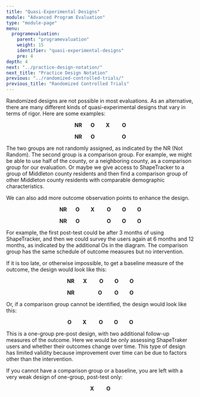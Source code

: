 ```yaml
---
title: "Quasi-Experimental Designs"
module: "Advanced Program Evaluation"
type: "module-page"
menu:
  programevaluation:
    parent: "programevaluation"
    weight: 15
    identifier: "quasi-experimental-designs"
    pre: 4
depth: 4
next: "../practice-design-notation/"
next_title: "Practice Design Notation"
previous: "../randomized-controlled-trials/"
previous_title: "Randomized Controlled Trials"
---
```

<div class="programevaluation"><div class="pageblock"><p>Randomized designs are not possible in most evaluations. As an alternative, there are many different kinds of quasi-experimental designs that vary in terms of rigor. Here are some examples:</p>
</div><div class="pageblock well">
<div class="pullquote"><p align="center"><strong>NR&nbsp;&nbsp;&nbsp;&nbsp;&nbsp;&nbsp; O&nbsp;&nbsp;&nbsp;&nbsp;&nbsp;&nbsp;&nbsp;&nbsp; X&nbsp;&nbsp;&nbsp;&nbsp;&nbsp;&nbsp;&nbsp;&nbsp;&nbsp; O</strong></p>

<p><p align="center"><strong>NR&nbsp;&nbsp;&nbsp;&nbsp;&nbsp;&nbsp; O&nbsp;&nbsp;&nbsp;&nbsp;&nbsp;&nbsp;&nbsp;&nbsp;&nbsp;&nbsp;&nbsp;&nbsp;&nbsp;&nbsp;&nbsp;&nbsp;&nbsp;&nbsp;&nbsp;&nbsp;&nbsp; O</strong></p></p></div>
</div><div class="pageblock"><p>The two groups are not randomly assigned, as indicated by the NR (Not Random). The second group is a comparison group. For example, we might be able to use half of the county, or a neighboring county, as a comparison group for our evaluation. Or maybe we give access to ShapeTracker to a group of Middleton county residents and then find a comparison group of other Middleton county residents with comparable demographic characteristics.</p>
<p>We can also add more outcome observation points to enhance the design.</p>
</div><div class="pageblock well">
<div class="pullquote"><p align="center"><strong>NR&nbsp;&nbsp;&nbsp;&nbsp;&nbsp;&nbsp; O&nbsp;&nbsp;&nbsp;&nbsp;&nbsp;&nbsp;&nbsp;&nbsp; X&nbsp;&nbsp;&nbsp;&nbsp;&nbsp;&nbsp;&nbsp;&nbsp;&nbsp; O&nbsp;&nbsp;&nbsp;&nbsp;&nbsp;&nbsp;&nbsp;&nbsp; O&nbsp;&nbsp;&nbsp;&nbsp;&nbsp;&nbsp;&nbsp;&nbsp; O</strong></p>

<p><p align="center"><strong>NR&nbsp;&nbsp;&nbsp;&nbsp;&nbsp;&nbsp; O&nbsp;&nbsp;&nbsp;&nbsp;&nbsp;&nbsp;&nbsp;&nbsp;&nbsp;&nbsp;&nbsp;&nbsp;&nbsp;&nbsp;&nbsp;&nbsp;&nbsp;&nbsp;&nbsp;&nbsp;&nbsp; O&nbsp;&nbsp;&nbsp;&nbsp;&nbsp;&nbsp;&nbsp;&nbsp; O&nbsp;&nbsp;&nbsp;&nbsp;&nbsp;&nbsp;&nbsp;&nbsp; O</strong></p></p></div>
</div><div class="pageblock"><p>For example, the first post-test could be after 3 months of using ShapeTracker, and then we could survey the users again at 6 months and 12 months, as indicated by the additional Os in the diagram. The comparison group has the same schedule of outcome measures but no intervention.</p>
<p>If it is too late, or otherwise impossible, to get a baseline measure of the outcome, the design would look like this:</p>
</div><div class="pageblock well">
<div class="pullquote"><p align="center"><strong>NR&nbsp;&nbsp;&nbsp;&nbsp;&nbsp;&nbsp; X&nbsp;&nbsp;&nbsp;&nbsp;&nbsp;&nbsp;&nbsp;&nbsp;&nbsp; O&nbsp;&nbsp;&nbsp;&nbsp;&nbsp;&nbsp;&nbsp;&nbsp; O&nbsp;&nbsp;&nbsp;&nbsp;&nbsp;&nbsp;&nbsp;&nbsp; O</strong></p>

<p><p align="center"><strong>NR&nbsp;&nbsp;&nbsp;&nbsp;&nbsp;&nbsp;&nbsp;&nbsp;&nbsp;&nbsp;&nbsp;&nbsp;&nbsp;&nbsp;&nbsp;&nbsp;&nbsp;&nbsp; O&nbsp;&nbsp;&nbsp;&nbsp;&nbsp;&nbsp;&nbsp;&nbsp;&nbsp; O&nbsp;&nbsp;&nbsp;&nbsp;&nbsp;&nbsp;&nbsp;&nbsp; O</strong></p></p></div>
</div><div class="pageblock"><p>Or, if a comparison group cannot be identified, the design would look like this:</p>
</div><div class="pageblock well">
<div class="pullquote"><p><p align="center"><strong>O&nbsp;&nbsp;&nbsp;&nbsp;&nbsp;&nbsp;&nbsp;&nbsp; X&nbsp;&nbsp;&nbsp;&nbsp;&nbsp;&nbsp;&nbsp;&nbsp;&nbsp; O&nbsp;&nbsp;&nbsp;&nbsp;&nbsp;&nbsp;&nbsp;&nbsp; O&nbsp;&nbsp;&nbsp;&nbsp;&nbsp;&nbsp;&nbsp;&nbsp; O</strong></p></p></div>
</div><div class="pageblock"><p>This is a one-group pre-post design, with two additional follow-up measures of the outcome. Here we would be only assessing ShapeTraker users and whether their outcomes change over time. This type of design has limited validity because improvement over time can be due to factors other than the intervention.</p>
<p>If you cannot have a comparison group or a baseline, you are left with a very weak design of one-group, post-test only:</p>
</div><div class="pageblock well">
<div class="pullquote"><p><p align="center"><strong>X&nbsp;&nbsp;&nbsp;&nbsp;&nbsp;&nbsp;&nbsp;&nbsp;&nbsp; O</strong></p></p></div>
</div></div>